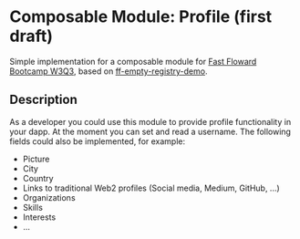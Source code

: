 # Composable Module: Profile (first draft)

Simple implementation for a composable module for [Fast Floward Bootcamp W3Q3](https://github.com/decentology/ff-empty-registry-demo), based on [ff-empty-registry-demo](https://github.com/decentology/ff-empty-registry-demo).

## Description

As a developer you could use this module to provide profile functionality in your dapp. At the moment you can set and read a username. 
The following fields could also be implemented, for example:

* Picture
* City
* Country
* Links to traditional Web2 profiles (Social media, Medium, GitHub, ...)
* Organizations
* Skills
* Interests
* ...
